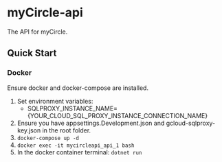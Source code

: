 # myCircle-api

The API for myCircle.

## Quick Start
### Docker
Ensure docker and docker-compose are installed.

1. Set environment variables:
   * SQLPROXY_INSTANCE_NAME={YOUR_CLOUD_SQL_PROXY_INSTANCE_CONNECTION_NAME}
2. Ensure you have appsettings.Development.json and gcloud-sqlproxy-key.json in the root folder.
3. `docker-compose up -d`
4. `docker exec -it mycircleapi_api_1 bash`
5. In the docker container terminal: `dotnet run`

 